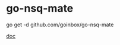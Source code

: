# go-nsq-mate

go get -d github.com/goinbox/go-nsq-mate

[doc](https://godoc.org/github.com/goinbox/go-nsq-mate)
